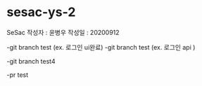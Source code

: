 # sesac-ys-2
SeSac
작성자 : 윤병우
작성일 : 20200912

-git branch test (ex. 로그인 ui완료)
-git branch test (ex. 로그인 api )

-git branch  test4


-pr test 